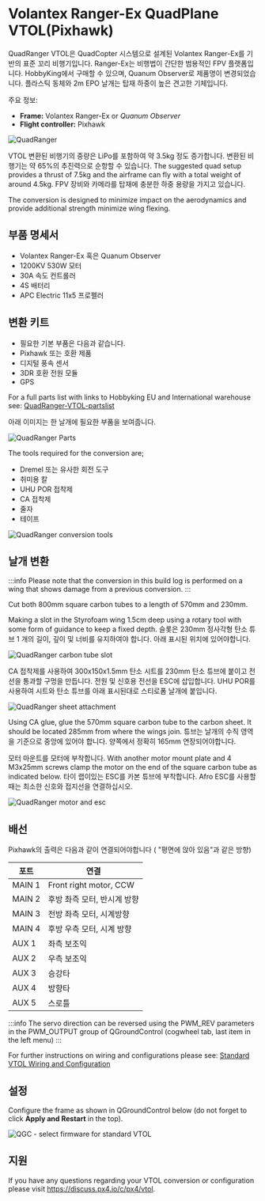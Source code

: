 # Volantex Ranger-Ex QuadPlane VTOL(Pixhawk)

QuadRanger VTOL은 QuadCopter 시스템으로 설계된 Volantex Ranger-Ex를 기반의 표준 꼬리 비행기입니다.
Ranger-Ex는 비행법이 간단한 범용적인 FPV 플랫폼입니다.
HobbyKing에서 구매할 수 있으며, Quanum Observer로 제품명이 변경되었습니다.
플라스틱 동체와 2m EPO 날개는 탑재 하중이 높은 견고한 기체입니다.

주요 정보:

- **Frame:** Volantex Ranger-Ex or _Quanum Observer_
- **Flight controller:** Pixhawk

![QuadRanger](../../assets/airframes/vtol/quadranger_rangerex_pixhawk/quadranger_vtol_complete_build.jpg)

VTOL 변환된 비행기의 중량은 LiPo를 포함하여 약 3.5kg 정도 증가합니다.
변환된 비행기는 약 65%의 추진력으로 순항할 수 있습니다.
The suggested quad setup provides a thrust of 7.5kg and the airframe can fly with a total weight of around 4.5kg.
FPV 장비와 카메라를 탑재에 충분한 하중 용량을 가지고 있습니다.

The conversion is designed to minimize impact on the aerodynamics and provide additional strength minimize wing flexing.

## 부품 명세서

- Volantex Ranger-Ex 혹은 Quanum Observer
- 1200KV 530W 모터
- 30A 속도 컨트롤러
- 4S 배터리
- APC Electric 11x5 프로펠러

## 변환 키트

- 필요한 기본 부품은 다음과 같습니다.
- Pixhawk 또는 호환 제품
- 디지털 풍속 센서
- 3DR 호환 전원 모듈
- GPS

For a full parts list with links to Hobbyking EU and International warehouse see:
[QuadRanger-VTOL-partslist](https://px4.io/wp-content/uploads/2016/01/QuadRanger-VTOL-partslist-1.xlsx)

아래 이미지는 한 날개에 필요한 부품을 보여줍니다.

![QuadRanger Parts](../../assets/airframes/vtol/quadranger_rangerex_pixhawk/quadranger_vtol_parts_for_one_wing.jpg)

The tools required for the conversion are;

- Dremel 또는 유사한 회전 도구
- 취미용 칼
- UHU POR 접착제
- CA 접착제
- 줄자
- 테이프

![QuadRanger conversion tools](../../assets/airframes/vtol/quadranger_rangerex_pixhawk/quadranger_vtol_conversion_tools.jpg)

## 날개 변환

:::info
Please note that the conversion in this build log is performed on a wing that shows damage from a previous conversion.
:::

Cut both 800mm square carbon tubes to a length of 570mm and 230mm.

Making a slot in the Styrofoam wing 1.5cm deep using a rotary tool with some form of guidance to keep a fixed depth.
슬롯은 230mm 정사각형 탄소 튜브 1 개의 길이, 깊이 및 너비를 유지하여야 합니다.
아래 표시된 위치에 있어야합니다.

![QuadRanger carbon tube slot](../../assets/airframes/vtol/quadranger_rangerex_pixhawk/quadranger_vtol_carbon_tube_slot.jpg)

CA 접착제를 사용하여 300x150x1.5mm 탄소 시트를 230mm 탄소 튜브에 붙이고 전선을 통과할 구멍을 만듭니다.
전원 및 신호용 전선을 ESC에 삽입합니다.
UHU POR를 사용하여 시트와 탄소 튜브를 아래 표시된대로 스티로폼 날개에 붙입니다.

![QuadRanger sheet attachment](../../assets/airframes/vtol/quadranger_rangerex_pixhawk/quadranger_vtol_sheet_attachment.jpg)

Using CA glue, glue the 570mm square carbon tube to the carbon sheet.
It should be located 285mm from where the wings join.
튜브는 날개의 수직 영역을 기준으로 중앙에 있어야 합니다.
양쪽에서 정확히 165mm 연장되어야합니다.

모터 마운트를 모터에 부착합니다.
With another motor mount plate and 4 M3x25mm screws clamp the motor on the end of the square carbon tube as indicated below.
타이 랩이있는 ESC를 카본 튜브에 부착합니다.
Afro ESC를 사용할 때는 최소한 신호와 접지선을 연결하십시오.

![QuadRanger motor and esc](../../assets/airframes/vtol/quadranger_rangerex_pixhawk/quadranger_vtol_motor_and_esc.jpg)

## 배선

Pixhawk의 출력은 다음과 같이 연결되어야합니다 ( "평면에 앉아 있음"과 같은 방향)

| 포트     | 연결                     |
| ------ | ---------------------- |
| MAIN 1 | Front right motor, CCW |
| MAIN 2 | 후방 촤즉 모터, 반시계 방향       |
| MAIN 3 | 전방 좌측 모터, 시계방향         |
| MAIN 4 | 후방 우측 모터, 시계 방향        |
| AUX 1  | 좌측 보조익                 |
| AUX 2  | 우측 보조익                 |
| AUX 3  | 승강타                    |
| AUX 4  | 방향타                    |
| AUX 5  | 스로틀                    |

:::info
The servo direction can be reversed using the PWM\_REV parameters in the PWM\_OUTPUT group of QGroundControl (cogwheel tab, last item in the left menu)
:::

For further instructions on wiring and configurations please see: [Standard VTOL Wiring and Configuration](../config_vtol/vtol_quad_configuration.md)

## 설정

Configure the frame as shown in QGroundControl below (do not forget to click **Apply and Restart** in the top).

![QGC - select firmware for standard VTOL](../../assets/airframes/vtol/funcub_pixhawk/qgc_firmware_standard_vtol_fun_cub_quad.png)

## 지원

If you have any questions regarding your VTOL conversion or configuration please visit <https://discuss.px4.io/c/px4/vtol>.

